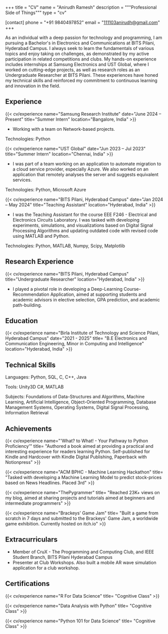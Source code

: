 +++
title = "CV"
name = "Anirudh Ramesh"
description = """Professional Side of Things"""
type = "cv"

[contact]
  phone = "+91 9840497852"
  email = "111103anirudh@gmail.com"
+++

As an individual with a deep passion for technology and programming, I am pursuing a Bachelor's in Electronics and Communications at BITS Pilani, Hyderabad Campus. I always seek to learn the fundamentals of various topics and enjoy taking on challenges, as demonstrated by my active participation in related competitions and clubs. My hands-on experience includes internships at Samsung Electronics and UST Global, where I worked on cutting-edge projects, as well as research roles as an Undergraduate Researcher at BITS Pilani. These experiences have honed my technical skills and reinforced my commitment to continuous learning and innovation in the field.

Experience
----------

{{< cv/experience
    name="Samsung Research Institute"
    date="June 2024 – Present"
    title="Summer Intern"
    location="Bangalore, India" >}}

* Working with a team on Network-based projects.

Technologies: Python

{{< cv/experience
    name="UST Global"
    date="Jun 2023 – Jul 2023"
    title="Summer Intern"
    location="Chennai, India" >}}

* I was part of a team working on an application to automate migration to a cloud service provider, especially Azure. We also worked on an application that remotely analyses the server and suggests equivalent services.

Technologies: Python, Microsoft Azure

{{< cv/experience
    name="BITS Pilani, Hyderabad Campus"
    date="Jan 2024 – May 2024"
    title="Teaching Assistant"
    location="Hyderabad, India" >}}

* I was the Teaching Assistant for the course EEE F246 - Electrical and Electronics Circuits Laboratory. I was tasked with developing experiments, simulations, and visualizations based on Digital Signal Processing Algorithms and updating outdated code with revised code using MATLAB and Python. 

Technologies: Python, MATLAB, Numpy, Scipy, Matplotlib

Research Experience
---------

{{< cv/experience
    name="BITS Pilani, Hyderabad Campus"
    title="Undergraduate Researcher"
    location="Hyderabad, India" >}}

*  I played a pivotal role in developing a Deep-Learning Course-Recommendation Application, aimed at supporting students and academic advisors in elective selection, GPA prediction, and academic path-building. 


Education
---------

{{< cv/experience
    name="Birla Institute of Technology and Science Pilani, Hyderabad Campus"
    date="2021 - 2025"
    title=
      "B.E Electronics and Communication Engineering, Minor in Computing and Intelligence"
    location="Hyderabad, India" >}}

Technical Skills
----------------

Languages: Python, SQL, C, C++, Java

Tools: Unity3D C#, MATLAB

Subjects: Foundations of Data-Structures and Algorithms, Machine Learning, Artificial Intelligence, Object-Oriented Programming, Database Management Systems, Operating Systems, Digital Signal Processing, Information Retrieval

Achievements
---------

{{< cv/experience
    name="'What? to What! - Your Pathway to Python Proficiency'"
    title=
      "Authored a book aimed at providing a practical and interesting experience for readers learning Python. Self-published for Kindle and Hardcover with Kindle Digital Publishing, Paperback with Notionpress"
     >}}

{{< cv/experience
    name="ACM BPHC - Machine Learning Hackathon"
    title=
      "Tasked with developing a Machine Learning Model to predict stock-prices based on News Headlines. Placed 3rd"
     >}}

{{< cv/experience
    name="ThePygrammer"
    title=
      "Reached 23K+ views on my blog, aimed at sharing projects and tutorials aimed at beginners and intermediate programmers"
     >}}

{{< cv/experience
    name="Brackeys' Game Jam"
    title=
      "Built a game from scratch in 7 days and submitted to the Brackeys' Game Jam, a worldwide game exhibition. Currently hosted on itch.io"
     >}}

Extracurriculars
-------

* Member of CruX - The Programming and Computing Club, and IEEE Student Branch, BITS Pilani Hyderabad Campus
* Presenter at Club Workshops. Also built a mobile AR wave simulation application for a club workshop. 


Certifications
---------

{{< cv/experience
    name="R For Data Science"
    title=
      "Cognitive Class"
     >}}

{{< cv/experience
    name="Data Analysis with Python"
    title=
      "Cognitive Class"
     >}}

{{< cv/experience
    name="Python 101 for Data Science"
    title=
      "Cognitive Class"
     >}}

[1]: https://manid2.github.io/hugo-xterm/
[2]: https://manid2.gitlab.io/
